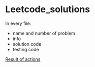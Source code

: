 # Leetcode_solutions
In every file:
- name and number of problem
- info
- solution code
- testing code

[Result of actions](https://github.com/SSStepa/Leetcode_solutions/actions/workflows/main.yml/badge.svg)
